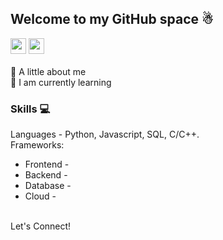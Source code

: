 ## Welcome to my GitHub space ☃
[<img src="https://img.shields.io/badge/LinkedIn-0077B5?logo=linkedin&logoColor=white" height="25" />](https://www.linkedin.com/in/rahul7218/)
<img src="https://img.shields.io/badge/contactme@rahulp.dev-D14836?logo=gmail&logoColor=white" height="25" /> <br><br>
🌟 A little about me<br>
🌱 I am currently learning

### Skills 💻
Languages - Python, Javascript, SQL, C/C++. <br>
Frameworks:
- Frontend - 
- Backend - 
- Database - 
- Cloud - 

<br>Let's Connect!
